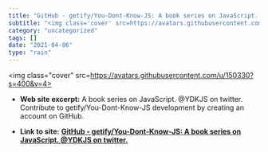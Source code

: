 ```yaml
---
title: "GitHub - getify/You-Dont-Know-JS: A book series on JavaScript. @YDKJS on twitter."
subtitle: "<img class='cover' src=https://avatars.githubusercontent.com/u/150330?s=400&v=4>"
category: "uncategorized"
tags: []
date: "2021-04-06"
type: "rain"
---
```

<img class="cover" src=https://avatars.githubusercontent.com/u/150330?s=400&v=4>



* **Web site excerpt:** A book series on JavaScript. @YDKJS on twitter. Contribute to getify/You-Dont-Know-JS development by creating an account on GitHub.

* **Link to site:** **[GitHub - getify/You-Dont-Know-JS: A book series on JavaScript. @YDKJS on twitter.](https://github.com/getify/You-Dont-Know-JS)**